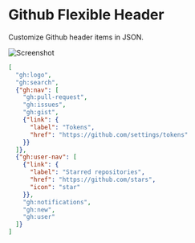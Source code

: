 # Github Flexible Header

Customize Github header items in JSON.

![Screenshot](http://randompaper.co.s3.amazonaws.com/fgh-ss1.png)

```json
[
  "gh:logo",
  "gh:search",
  {"gh:nav": [
    "gh:pull-request",
    "gh:issues",
    "gh:gist",
    {"link": {
      "label": "Tokens",
      "href": "https://github.com/settings/tokens"
    }}
  ]},
  {"gh:user-nav": [
    {"link": {
      "label": "Starred repositories",
      "href": "https://github.com/stars",
      "icon": "star"
    }},
    "gh:notifications",
    "gh:new",
    "gh:user"
  ]}
]
```
